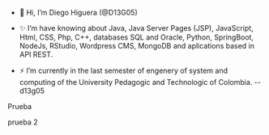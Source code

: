 - 👋 Hi, I’m Diego Higuera (@D13G05)

- ✨ I’m have knowing about Java, Java Server Pages (JSP), JavaScript, Html, CSS, Php, C++, databases SQL and Oracle, Python, SpringBoot, NodeJs, RStudio, Wordpress CMS, MongoDB and aplications based in API REST.

- ⚡ I’m currently in the last semester of engenery of system and computing of the University Pedagogic and Technologic of Colombia.
--d13g05

Prueba

prueba 2
<!--
**D13G05/D13G05** is a ✨ _special_ ✨ repository because its `README.md` (this file) appears on your GitHub profile.

Here are some ideas to get you started:

- 🔭 I’m currently working on ...
- 🌱 I’m currently learning ...
- 👯 I’m looking to collaborate on ...
- 🤔 I’m looking for help with ...
- 💬 Ask me about ...
- 📫 How to reach me: ...
- 😄 Pronouns: ...
- ⚡ Fun fact: ...
-->
